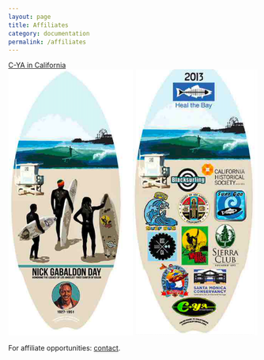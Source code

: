 ```yaml
---
layout: page
title: Affiliates
category: documentation
permalink: /affiliates
---
```


[C-YA in California](http://cyaincalifornia.com)
<img src="assets/img/CYA.png"/>

For affiliate opportunities: [contact](http://facebook.com/torridgames).